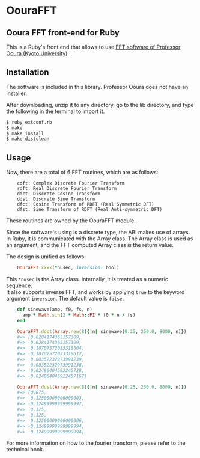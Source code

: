 # OouraFFT
## Ooura FFT front-end for Ruby

This is a Ruby's front end that allows to use [FFT software of Professor Ooura (Kyoto University)](https://www.kurims.kyoto-u.ac.jp/~ooura/index-j.html).  

## Installation

The software is included in this library. Professor Ooura does not have an installer.  

After downloading, unzip it to any directory, go to the lib directory, and type the following in the terminal to import it.
```Bash
$ ruby extconf.rb
$ make
$ make install
$ make distclean
```

## Usage

Now, there are a total of 6 FFT routines, which are as follows:
```
    cdft: Complex Discrete Fourier Transform
    rdft: Real Discrete Fourier Transform
    ddct: Discrete Cosine Transform
    ddst: Discrete Sine Transform
    dfct: Cosine Transform of RDFT (Real Symmetric DFT)
    dfst: Sine Transform of RDFT (Real Anti-symmetric DFT)
```
These routines are owned by the OouraFFT module.  

Since the software's using is a discrete type, the ABI makes use of arrays.  
In Ruby, it is communicated with the Array class. The Array class is used as an argument, and the FFT computed Array class is the return value.  

The design is unified as follows:  
```Ruby
    OouraFFT.xxxx(*nusec, inversion: bool)
```
This `*nusec` is the Array class. Internally, it is treated as a numeric sequence.  
It also supports inverse FFT, and works by applying `true` to the keyword argument `inversion`. The default value is `false`.  

```Ruby
    def sinewave(amp, f0, fs, n)
      amp * Math.sin(2 * Math::PI * f0 * n / fs)
    end

    OouraFFT.ddct(Array.new(8){|n| sinewave(0.25, 250.0, 8000, n)})
    #=> [0.6284174365157309,
    #=> -0.6284174365157309,
    #=>  0.18707572033318604,
    #=> -0.18707572033318612,
    #=>  0.08352232973991239,
    #=> -0.08352232973991236,
    #=>  0.02486404592245728,
    #=> -0.024864045922457167]

    OouraFFT.ddst(Array.new(8){|n| sinewave(0.25, 250.0, 8000, n)})
    #=> [0.875,
    #=>  0.12500000000000003,
    #=> -0.12499999999999997,
    #=>  0.125,
    #=> -0.125,
    #=>  0.12500000000000006,
    #=> -0.12499999999999994,
    #=>  0.12499999999999994]
```

For more information on how to the fourier transform, please refer to the technical book.  
